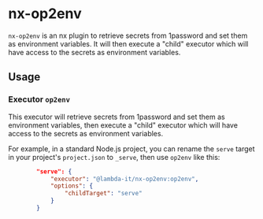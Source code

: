 # nx-op2env

`nx-op2env` is an nx plugin to retrieve secrets from 1password and set them as environment variables.
It will then execute a "child" executor which will have access to the secrets as environment variables.

## Usage

### Executor `op2env`

This executor will retrieve secrets from 1password and set them as environment variables, then execute a "child" executor which will have access to the secrets as environment variables.

For example, in a standard Node.js project, you can rename the `serve` target in your project's `project.json` to `_serve`, then use `op2env` like this:

```json
        "serve": {
            "executor": "@lambda-it/nx-op2env:op2env",
            "options": {
                "childTarget": "serve"
            }
        }
```
